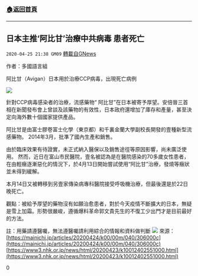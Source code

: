 ###  [:house:返回首頁](https://github.com/ourhimalayas/txt)
---

## 日本主推‘阿比甘’治療中共病毒 患者死亡
`2020-04-25 21:38 GM09` [轉載自GNews](https://gnews.org/zh-hant/184536/)

作者：多國語言組

阿比甘（Avigan）日本用於治療CCP病毒，出現死亡病例

![](https://s3.amazonaws.com/gnews-media-offload/wp-content/uploads/2020/04/25213722/0c8-1.jpg)

針對CCP病毒感染者的治療，流感藥物“ 阿比甘”在日本被寄予厚望。安倍晉三首相在新聞發布會上曾談及該藥物的有效性，日本政府還增加了庫存和產量，甚至決定向海外數十個國家提供產品。

阿比甘是由富士膠卷富士化學（東京都）和千裏金蘭大學副校長開發的壹種新型流感藥物。 2014年3月，批準了國內生產和銷售。

由於臨床效果有待證實，未正式納入醫保以及銷售途徑等原因影響，尚未廣泛使用。 然而，近日在富山市民醫院，壹名被認為是在醫院感染的70多歲女性患者，在由輕癥逐漸惡化的情況下，於4月13日開始嘗試使用“阿比甘”治療，發燒等癥狀並未得到緩解。

本月14日又被轉移到另壹家傳染病專科醫院接受呼吸機治療，但最後還是於22日晚死亡。

觀點：被給予厚望的藥物沒有如願治愈患者，對於今天疫情不斷擴大的日本，無疑是雪上加霜。形勢很嚴峻，遵循爆料革命郭文貴先生的不復工少出門才是目前最好的方法。

註：用藥請遵醫囑，無法遵醫囑請利用綜合的情報和資料做判斷
![](https://s3.amazonaws.com/gnews-media-offload/wp-content/uploads/2020/04/25213634/image0.png-6.jpeg)
來源：[https://mainichi.jp/articles/20200424/k00/00m/040/306000c](https://mainichi.jp/articles/20200424/k00/00m/040/306000c) [https://www3.nhk.or.jp/news/html/20200423/k10012402551000.html](https://www3.nhk.or.jp/news/html/20200423/k10012402551000.html)

0
